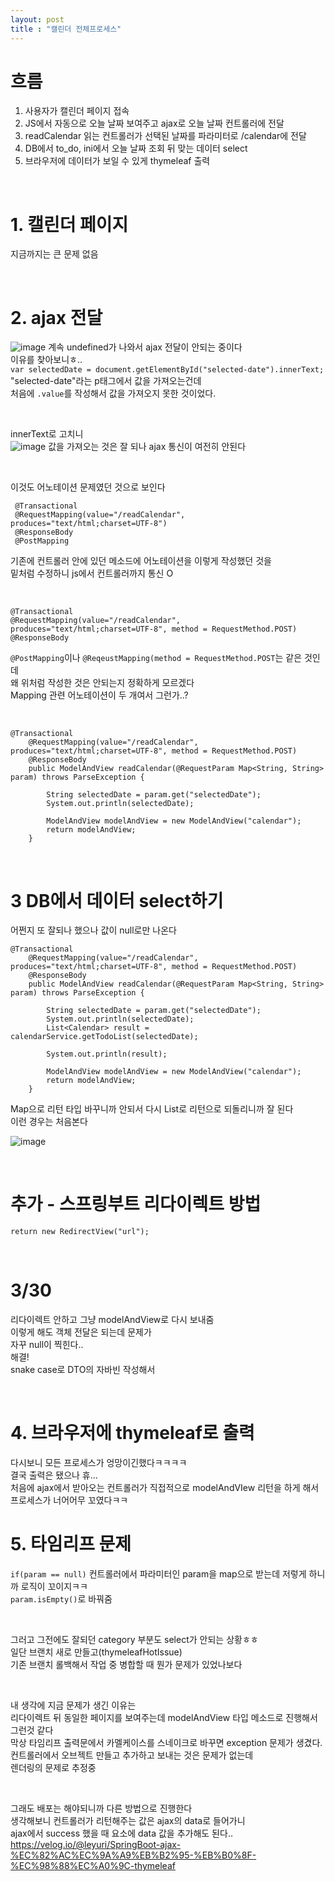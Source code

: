 ```yaml
---
layout: post
title : "캘린더 전체프로세스"
---
```


# 흐름
1. 사용자가 캘린더 페이지 접속  
2. JS에서 자동으로 오늘 날짜 보여주고 ajax로 오늘 날짜 컨트롤러에 전달  
3. readCalendar 읽는 컨트롤러가 선택된 날짜를 파라미터로 /calendar에 전달  
4. DB에서 to_do, ini에서 오늘 날짜 조회 뒤 맞는 데이터 select
5. 브라우저에 데이터가 보일 수 있게 thymeleaf 출력   

<br>

# 1. 캘린더 페이지
지금까지는 큰 문제 없음

<br>

# 2. ajax 전달
![image](https://user-images.githubusercontent.com/86642180/158941780-805d7dcc-7473-4ce3-989b-24d382151228.png)
계속 undefined가 나와서 ajax 전달이 안되는 중이다  
이유를 찾아보니ㅎ..  
`var selectedDate = document.getElementById("selected-date").innerText;`  
"selected-date"라는 p태그에서 값을 가져오는건데  
처음에 `.value`를 작성해서 값을 가져오지 못한 것이었다.  

<br>

innerText로 고치니  
![image](https://user-images.githubusercontent.com/86642180/158942018-4ee25774-ef28-406a-a0cb-82aefa7177f7.png)
값을 가져오는 것은 잘 되나 ajax 통신이 여전히 안된다  

<br>

이것도 어노테이션 문제였던 것으로 보인다  
```
 @Transactional
 @RequestMapping(value="/readCalendar", produces="text/html;charset=UTF-8")
 @ResponseBody
 @PostMapping
```
기존에 컨트롤러 안에 있던 메소드에 어노테이션을 이렇게 작성했던 것을  
밑처럼 수정하니 js에서 컨트롤러까지 통신 O

<br>

```
@Transactional
@RequestMapping(value="/readCalendar", produces="text/html;charset=UTF-8", method = RequestMethod.POST)
@ResponseBody
```

`@PostMapping`이나 `@ReqeustMapping(method = RequestMethod.POST`는 같은 것인데  
왜 위처럼 작성한 것은 안되는지 정확하게 모르겠다  
Mapping 관련 어노테이션이 두 개여서 그런가..?  

<br>

```
@Transactional
    @RequestMapping(value="/readCalendar", produces="text/html;charset=UTF-8", method = RequestMethod.POST)
    @ResponseBody
    public ModelAndView readCalendar(@RequestParam Map<String, String> param) throws ParseException {

        String selectedDate = param.get("selectedDate");
        System.out.println(selectedDate);

        ModelAndView modelAndView = new ModelAndView("calendar");
        return modelAndView;
    }
```
<br>

# 3 DB에서 데이터 select하기
어쩐지 또 잘되나 했으나 값이 null로만 나온다  
```
@Transactional
    @RequestMapping(value="/readCalendar", produces="text/html;charset=UTF-8", method = RequestMethod.POST)
    @ResponseBody
    public ModelAndView readCalendar(@RequestParam Map<String, String> param) throws ParseException {

        String selectedDate = param.get("selectedDate");
        System.out.println(selectedDate);
        List<Calendar> result = calendarService.getTodoList(selectedDate);

        System.out.println(result);

        ModelAndView modelAndView = new ModelAndView("calendar");
        return modelAndView;
    }
```
Map으로 리턴 타입 바꾸니까 안되서 다시 List<CalendarDTO>로 리턴으로 되돌리니까 잘 된다  
이런 경우는 처음본다  
  
![image](https://user-images.githubusercontent.com/86642180/158947763-05ceb15b-f343-43bc-9d71-54f7cd187b81.png)
  
<br>
  
# 추가 - 스프링부트 리다이렉트 방법
  `return new RedirectView("url");`
  
  <br>
  
# 3/30
  리다이렉트 안하고 그냥 modelAndView로 다시 보내줌  
  이렇게 해도 객체 전달은 되는데 문제가  
  자꾸 null이 찍힌다..  
  해결!  
  snake case로 DTO의 자바빈 작성해서  
  
  <br>

# 4. 브라우저에 thymeleaf로 출력
  다시보니 모든 프로세스가 엉망이긴했다ㅋㅋㅋㅋ  
  결국 출력은 됐으나 휴...  
  처음에 ajax에서 받아오는 컨트롤러가 직접적으로 modelAndVIew 리턴을 하게 해서  
  프로세스가 너어어무 꼬였다ㅋㅋ  
  
# 5. 타임리프 문제
  `if(param == null)` 컨트롤러에서 파라미터인 param을 map으로 받는데 저렇게 하니까 로직이 꼬이지ㅋㅋ  
  `param.isEmpty()`로 바꿔줌  
  
  <br>
  
  그러고 그전에도 잘되던 category 부분도 select가 안되는 상황ㅎㅎ  
  일단 브랜치 새로 만들고(thymeleafHotIssue)  
  기존 브랜치 롤백해서 작업 중 병합할 때 뭔가 문제가 있었나보다  
  
  <br>
  
  내 생각에 지금 문제가 생긴 이유는  
  리다이렉트 뒤 동일한 페이지를 보여주는데 modelAndView 타입 메소드로 진행해서 그런것 같다  
  막상 타임리프 출력문에서 카멜케이스를 스네이크로 바꾸면 exception 문제가 생겼다.  
  컨트롤러에서 오브젝트 만들고 추가하고 보내는 것은 문제가 없는데  
  렌더링의 문제로 추정중  
  
  <br>
  
  그래도 배포는 해야되니까 다른 방법으로 진행한다  
  생각해보니 컨트롤러가 리턴해주는 값은 ajax의 data로 들어가니  
  ajax에서 success 했을 때 요소에 data 값을 추가해도 된다..  
  https://velog.io/@leyuri/SpringBoot-ajax-%EC%82%AC%EC%9A%A9%EB%B2%95-%EB%B0%8F-%EC%98%88%EC%A0%9C-thymeleaf
